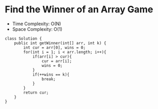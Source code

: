 # Find the Winner of an Array Game

- Time Complexity: O(N)
- Space Complexity: O(1)

```
class Solution {
    public int getWinner(int[] arr, int k) {
        int cur = arr[0], wins = 0;
        for(int i = 1; i < arr.length; i++){
            if(arr[i] > cur){
                cur = arr[i];
                wins = 0;
            }
            if(++wins == k){
                break;
            }
        }
        return cur;
    }
}
```
